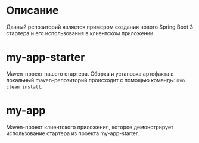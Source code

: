 # Описание
Данный репозиторий является примером создания нового Spring Boot 3 стартера и его использования в клиентском приложении.

# my-app-starter
Maven-проект нашего стартера. Сборка и установка артефакта в локальный maven-репозиторий происходит с помощью команды:
`mvn clean install`.

# my-app
Maven-проект клиентского приложения, которое демонстрирует использование стартера из проекта my-app-starter.
